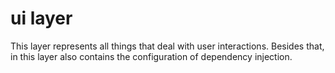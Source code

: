 # ui layer

This layer represents all things that deal with user interactions. Besides that, in this layer also contains the configuration of dependency injection. 